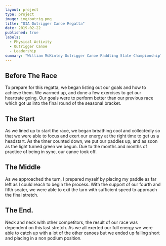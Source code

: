 ```yaml
---
layout: project
type: project
image: img/outrig.png
title: "OIA Outrigger Canoe Regatta"
date: 2019-02-22
published: true
labels:
  - Physical Activity
  - Outrigger Canoe
  - Leadership
summary: "William McKinley Outrigger Canoe Paddling State Championship"
---
```


## Before The Race

To prepare for this regatta, we began listing out our goals and how to achieve them. We warmed up, and done a few exercises to get our heartrate going. Our goals were to perform better than our previous race which got us into the final round of the seasonal bracket.

## The Start

As we lined up to start the race, we began breathing cool and collectedly so that we were able to focus and exert our energy at the right time to get us a headstart. As the timer counted down, we put our paddles up, and as soon as the light turned green we begun. Due to the months and months of practice of being in sync, our canoe took off.

## The Middle

As we approached the turn, I prepared myself by placing my paddle as far left as I could reach to begin the process. With the support of our fourth and fifth seater, we were able to exit the turn with sufficient speed to approach the final stretch.

## The End.

Neck and neck with other competitors, the result of our race was dependent on this last stretch. As we all exerted our full energy we were able to catch up with a lot of the other canoes but we ended up falling short and placing in a non podium position.

